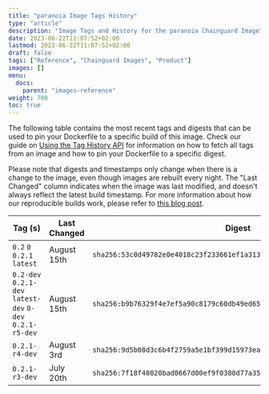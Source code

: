```yaml
---
title: "paranoia Image Tags History"
type: "article"
description: "Image Tags and History for the paranoia Chainguard Image"
date: 2023-06-22T11:07:52+02:00
lastmod: 2023-06-22T11:07:52+02:00
draft: false
tags: ["Reference", "Chainguard Images", "Product"]
images: []
menu:
  docs:
    parent: "images-reference"
weight: 700
toc: true
---
```


The following table contains the most recent tags and digests that can be used to pin your Dockerfile to a specific build of this image. Check our guide on [Using the Tag History API](/chainguard/chainguard-images/using-the-tag-history-api/) for information on how to fetch all tags from an image and how to pin your Dockerfile to a specific digest.

Please note that digests and timestamps only change when there is a change to the image, even though images are rebuilt every night. The "Last Changed" column indicates when the image was last modified, and doesn't always reflect the latest build timestamp. For more information about how our reproducible builds work, please refer to [this blog post](https://www.chainguard.dev/unchained/reproducing-chainguards-reproducible-image-builds).

| Tag (s)                                                    | Last Changed | Digest                                                                    |
|------------------------------------------------------------|--------------|---------------------------------------------------------------------------|
|  `0.2` `0` `0.2.1` `latest`                                | August 15th  | `sha256:53c0d49782e0e4018c23f233661ef1a313cb646cc66a4358cf5aeafd325faad9` |
|  `0.2-dev` `0.2.1-dev` `latest-dev` `0-dev` `0.2.1-r5-dev` | August 15th  | `sha256:b9b76329f4e7ef5a90c8179c60db49ed6514dc9b4d76e977c7714f02f7ea3c02` |
|  `0.2.1-r4-dev`                                            | August 3rd   | `sha256:9d5b08d3c6b4f2759a5e1bf399d15973ea736a85c52f0c5276dabf32aad1a129` |
|  `0.2.1-r3-dev`                                            | July 20th    | `sha256:7f18f48020bad0667d00ef9f0380d77a354325bd34d58c6b02ab93af920a3baa` |
